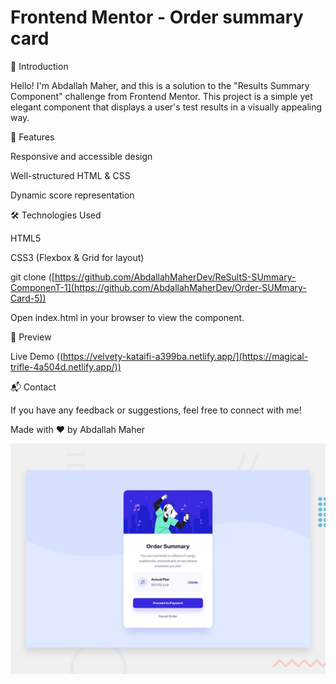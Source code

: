 # Frontend Mentor - Order summary card
🌟 Introduction

Hello! I'm Abdallah Maher, and this is a solution to the "Results Summary Component" challenge from Frontend Mentor. This project is a simple yet elegant component that displays a user's test results in a visually appealing way.

🚀 Features

Responsive and accessible design

Well-structured HTML & CSS

Dynamic score representation

🛠 Technologies Used

HTML5

CSS3 (Flexbox & Grid for layout)

git clone ([https://github.com/AbdallahMaherDev/ReSultS-SUmmary-ComponenT-1](https://github.com/AbdallahMaherDev/Order-SUMmary-Card-5))

Open index.html in your browser to view the component.

🎨 Preview

Live Demo ((https://velvety-kataifi-a399ba.netlify.app/](https://magical-trifle-4a504d.netlify.app/))

📬 Contact

If you have any feedback or suggestions, feel free to connect with me!

Made with ❤️ by Abdallah Maher

![Design preview for the Order summary card coding challenge](./design/desktop-preview.jpg)


